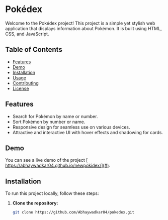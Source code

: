 # Pokédex

Welcome to the Pokédex project! This project is a simple yet stylish web application that displays information about Pokémon. It is built using HTML, CSS, and JavaScript.

## Table of Contents

- [Features](#features)
- [Demo](#demo)
- [Installation](#installation)
- [Usage](#usage)
- [Contributing](#contributing)
- [License](#license)

## Features

- Search for Pokémon by name or number.
- Sort Pokémon by number or name.
- Responsive design for seamless use on various devices.
- Attractive and interactive UI with hover effects and shadowing for cards.

## Demo

You can see a live demo of the project [ https://abhaywadkar04.github.io/newpokidex/](#).

## Installation

To run this project locally, follow these steps:

1. **Clone the repository:**

   ```bash
   git clone https://github.com/Abhaywadkar04/pokedex.git
